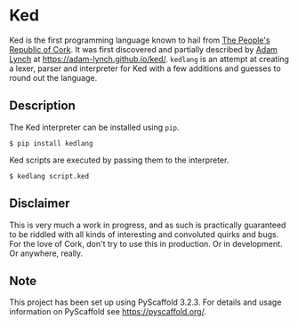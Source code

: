 # Ked

Ked is the first programming language known to hail from [The People's Republic of Cork][cork].
It was first discovered and partially described by [Adam Lynch][adam-lynch] at https://adam-lynch.github.io/ked/.
`kedlang` is an attempt at creating a lexer, parser and interpreter for Ked with a few additions and guesses to round out the language.

[cork]: http://en.wikipedia.org/wiki/Cork_(city)
[adam-lynch]: https://github.com/adam-lynch

## Description

The Ked interpreter can be installed using `pip`.

```shell
$ pip install kedlang
```

Ked scripts are executed by passing them to the interpreter.

```shell
$ kedlang script.ked
```

## Disclaimer

This is very much a work in progress, and as such is practically guaranteed to be riddled with all kinds of interesting and convoluted quirks and bugs. For the love of Cork, don't try to use this in production. Or in development. Or anywhere, really.

## Note

This project has been set up using PyScaffold 3.2.3. For details and usage
information on PyScaffold see https://pyscaffold.org/.
